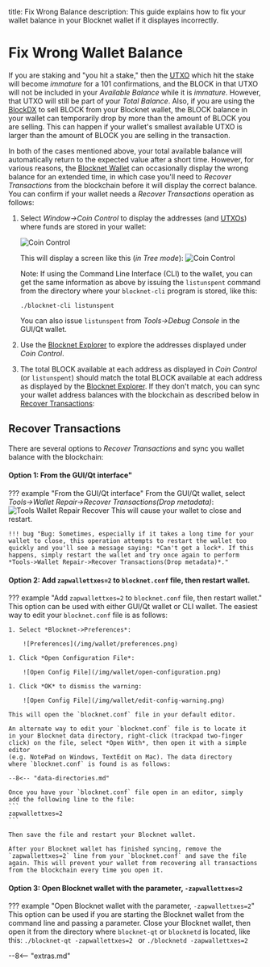 title: Fix Wrong Balance
description: This guide explains how to fix your wallet balance in your Blocknet wallet if it displayes incorrectly.


# Fix Wrong Wallet Balance

If you are staking and "you hit a stake," then
the [UTXO](/resources/glossary/#utxo) which hit the stake will become
*immature* for a 101 confirmations, and the BLOCK in that UTXO will not be included in
your *Available Balance* while it is *immature*. However, that UTXO will still be
part of your *Total Balance*. Also, if you are using the
[BlockDX](/blockdx/introduction) to sell BLOCK from your Blocknet wallet, the BLOCK balance in your wallet can temporarily drop by
more than the amount of BLOCK you are selling. This can happen if your
wallet's smallest available UTXO is
larger than the amount of BLOCK you are selling in the transaction.

In both of the cases mentioned above, your total available balance will automatically
return to the expected value after a short time. However, for various reasons, the [Blocknet Wallet](/wallet/setup) can occasionally display the
wrong balance for an  extended time, in which case you'll need to *Recover Transactions* from the blockchain before it will display the correct balance. You can confirm if your wallet needs a *Recover Transactions* operation as follows:

1. Select *Window->Coin Control* to display the addresses (and
[UTXOs](/resources/glossary/#utxo)) where funds are stored in your
wallet:

	![Coin Control](/img/wallet/coin-control.png) 

	This will display a screen like this (*in Tree mode*):
	![Coin Control](/img/wallet/coin-control-screen.png)

	Note: If using the Command Line Interface (CLI) to the wallet, you can
    get the same information as above by issuing the `listunspent`
    command from the directory where your `blocknet-cli` program is
    stored, like this:
	```
	./blocknet-cli listunspent
	```
	You can also issue `listunspent` from *Tools->Debug Console* in
    the GUI/Qt wallet.

1. Use the [Blocknet Explorer](https://chainz.cryptoid.info/block/) to explore the addresses displayed under *Coin Control*.
1. The total BLOCK available at each address as displayed in *Coin
   Control* (or `listunspent`) should match the total BLOCK available at each
   address as displayed by the [Blocknet Explorer](https://chainz.cryptoid.info/block/). If they don't match,
   you can sync your wallet address balances with the blockchain as
   described below in
   [Recover Transactions](#recover-transactions):

## Recover Transactions

There are several options to *Recover Transactions* and sync you
wallet balance with the blockchain:

#### Option 1: From the GUI/Qt interface"

??? example "From the GUI/Qt interface"
	From the GUI/Qt wallet, select *Tools->Wallet Repair->Recover
	Transactions(Drop metadata)*:
	![Tools Wallet Repair Recover](/img/wallet/tools-recover-transactions.png)
	This will cause your wallet to close and restart.

	!!! bug "Bug: Sometimes, especially if it takes a long time for your wallet to close, this operation attempts to restart the wallet too quickly and you'll see a message saying: *Can't get a lock*. If this happens, simply restart the wallet and try once again to perform *Tools->Wallet Repair->Recover Transactions(Drop metadata)*."

#### Option 2: Add `zapwallettxes=2` to `blocknet.conf` file, then restart wallet.

??? example "Add `zapwallettxes=2` to `blocknet.conf` file, then restart wallet."
	This option can be used with either GUI/Qt wallet or CLI wallet.
	The easiest way to edit your `blocknet.conf` file is as follows:

	1. Select *Blocknet->Preferences*:

	    ![Preferences](/img/wallet/preferences.png)

	1. Click *Open Configuration File*:

	    ![Open Config File](/img/wallet/open-configuration.png)

	1. Click *OK* to dismiss the warning:

	    ![Open Config File](/img/wallet/edit-config-warning.png)

	This will open the `blocknet.conf` file in your default editor.

	An alternate way to edit your `blocknet.conf` file is to locate it
    in your Blocknet data directory, right-click (trackpad two-finger click) on the file, select *Open With*, then open it with a simple editor
    (e.g. NotePad on Windows, TextEdit on Mac). The data directory
    where `blocknet.conf` is found is as follows:

	--8<-- "data-directories.md"

	Once you have your `blocknet.conf` file open in an editor, simply
    add the following line to the file:
	```
	zapwallettxes=2
	```

	Then save the file and restart your Blocknet wallet.

	After your Blocknet wallet has finished syncing, remove the
    `zapwallettxes=2` line from your `blocknet.conf` and save the file
    again. This will prevent your wallet from recovering all transactions
    from the blockchain every time you open it.

#### Option 3: Open Blocknet wallet with the parameter, `-zapwallettxes=2`

??? example "Open Blocknet wallet with the parameter, `-zapwallettxes=2`"
	This option can be used if you are starting the Blocknet wallet
	from the command line and passing a parameter. Close your
	Blocknet wallet, then open it from the directory where `blocknet-qt` or `blocknetd` is located, like this:
	```
	./blocknet-qt -zapwallettxes=2 
	```
	or
	```
	./blocknetd -zapwallettxes=2 
	```
	


<script type="text/javascript">
// read instructions for related links in ../snippets/extras.md
var relatedLinks = [];
</script>

--8<-- "extras.md"





